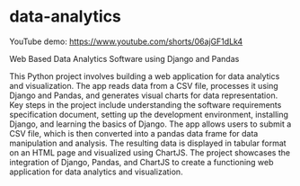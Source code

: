 # data-analytics

YouTube demo: https://www.youtube.com/shorts/06ajGF1dLk4

Web Based Data Analytics Software using Django and Pandas

This Python project involves building a web application for data analytics and visualization. The app reads data from a CSV file, processes it using Django and Pandas, and generates visual charts for data representation. Key steps in the project include understanding the software requirements specification document, setting up the development environment, installing Django, and learning the basics of Django. The app allows users to submit a CSV file, which is then converted into a pandas data frame for data manipulation and analysis. The resulting data is displayed in tabular format on an HTML page and visualized using ChartJS. The project showcases the integration of Django, Pandas, and ChartJS to create a functioning web application for data analytics and visualization.
